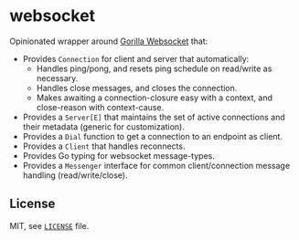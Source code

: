 # websocket

Opinionated wrapper around [Gorilla Websocket](https://github.com/gorilla/websocket) that:
- Provides `Connection` for client and server that automatically:
  - Handles ping/pong, and resets ping schedule on read/write as necessary.
  - Handles close messages, and closes the connection.
  - Makes awaiting a connection-closure easy with a context, and close-reason with context-cause.
- Provides a `Server[E]` that maintains the set of active connections and their metadata (generic for customization).
- Provides a `Dial` function to get a connection to an endpoint as client.
- Provides a `Client` that handles reconnects.
- Provides Go typing for websocket message-types.
- Provides a `Messenger` interface for common client/connection message handling (read/write/close).

## License

MIT, see [`LICENSE`](./LICENSE) file.

